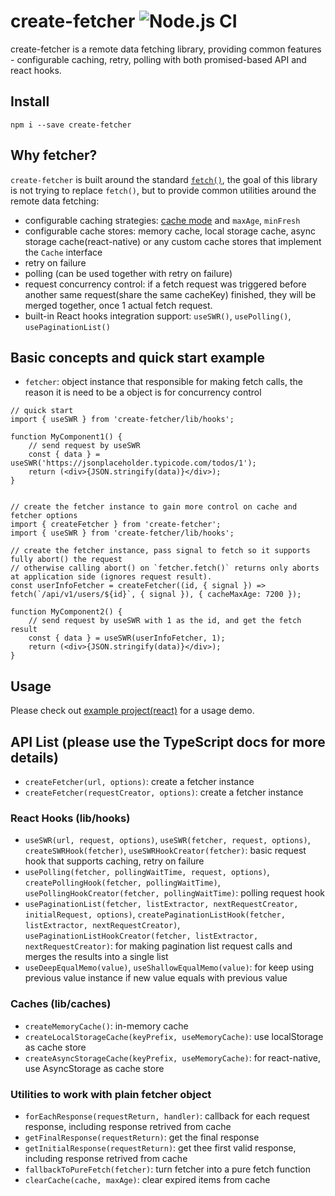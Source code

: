 # create-fetcher ![Node.js CI](https://github.com/rocwind/create-fetcher/workflows/Node.js%20CI/badge.svg)
create-fetcher is a remote data fetching library, providing common features - configurable caching, retry, polling with both promised-based API and react hooks.

## Install
`npm i --save create-fetcher`

## Why fetcher?
`create-fetcher` is built around the standard [`fetch()`](https://developer.mozilla.org/en-US/docs/Web/API/Fetch_API/Using_Fetch), the goal of this library is not trying to replace `fetch()`, but to provide common utilities around the remote data fetching:
- configurable caching strategies: [cache mode](https://developer.mozilla.org/en-US/docs/Web/API/Request/cache) and `maxAge`, `minFresh`
- configurable cache stores: memory cache, local storage cache, async storage cache(react-native) or any custom cache stores that implement the `Cache` interface
- retry on failure
- polling (can be used together with retry on failure)
- request concurrency control: if a fetch request was triggered before another same request(share the same cacheKey) finished, they will be merged together, once 1 actual fetch request.
- built-in React hooks integration support: `useSWR()`, `usePolling()`, `usePaginationList()`

## Basic concepts and quick start example
* `fetcher`: object instance that responsible for making fetch calls, the reason it is need to be a object is for concurrency control

```
// quick start
import { useSWR } from 'create-fetcher/lib/hooks';

function MyComponent1() {
    // send request by useSWR
    const { data } = useSWR('https://jsonplaceholder.typicode.com/todos/1');
    return (<div>{JSON.stringify(data)}</div>);
}


// create the fetcher instance to gain more control on cache and fetcher options
import { createFetcher } from 'create-fetcher';
import { useSWR } from 'create-fetcher/lib/hooks';

// create the fetcher instance, pass signal to fetch so it supports fully abort() the request
// otherwise calling abort() on `fetcher.fetch()` returns only aborts at application side (ignores request result).
const userInfoFetcher = createFetcher((id, { signal }) => fetch(`/api/v1/users/${id}`, { signal }), { cacheMaxAge: 7200 });

function MyComponent2() {
    // send request by useSWR with 1 as the id, and get the fetch result
    const { data } = useSWR(userInfoFetcher, 1);
    return (<div>{JSON.stringify(data)}</div>);
}
```
## Usage
Please check out [example project(react)](examples/react) for a usage demo.

## API List (please use the TypeScript docs for more details)

* `createFetcher(url, options)`: create a fetcher instance
* `createFetcher(requestCreator, options)`: create a fetcher instance

### React Hooks (lib/hooks)
* `useSWR(url, request, options)`, `useSWR(fetcher, request, options)`, `createSWRHook(fetcher)`, `useSWRHookCreator(fetcher)`: basic request hook that supports caching, retry on failure
* `usePolling(fetcher, pollingWaitTime, request, options)`, `createPollingHook(fetcher, pollingWaitTime)`, `usePollingHookCreator(fetcher, pollingWaitTime)`: polling request hook
* `usePaginationList(fetcher, listExtractor, nextRequestCreator, initialRequest, options)`, `createPaginationListHook(fetcher, listExtractor, nextRequestCreator)`, `usePaginationListHookCreator(fetcher, listExtractor, nextRequestCreator)`: for making pagination list request calls and merges the results into a single list
* `useDeepEqualMemo(value)`, `useShallowEqualMemo(value)`: for keep using previous value instance if new value equals with previous value

### Caches (lib/caches)
* `createMemoryCache()`: in-memory cache
* `createLocalStorageCache(keyPrefix, useMemoryCache)`: use localStorage as cache store
* `createAsyncStorageCache(keyPrefix, useMemoryCache)`: for react-native, use AsyncStorage as cache store

### Utilities to work with plain fetcher object
* `forEachResponse(requestReturn, handler)`: callback for each request response, including response retrived from cache
* `getFinalResponse(requestReturn)`: get the final response
* `getInitialResponse(requestReturn)`: get thee first valid response, including response retrived from cache
* `fallbackToPureFetch(fetcher)`: turn fetcher into a pure fetch function
* `clearCache(cache, maxAge)`: clear expired items from cache
